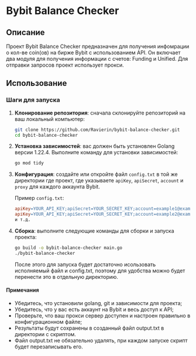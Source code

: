 # Bybit Balance Checker

## Описание

Проект Bybit Balance Checker предназначен для получения инфомрации о кол-ве coin(ов) на бирже Bybit с использованием API. Он включает два модуля для получения информации с счетов: Funding и Unified. Для отправки запросов проект использует прокси.

## Использование

### Шаги для запуска

1. **Клонирование репозитория**: сначала склонируйте репозиторий на ваш локальный компьютер:
   ```bash
   git clone https://github.com/Ravierin/bybit-balance-checker.git
   cd bybit-balance-checker
   ```
2. **Установка зависимостей**:  вас должен быть установлен Golang версии 1.22.4. Выполните команду для установки зависимостей:
   ```bash
   go mod tidy
   ```
3. **Конфигурация**: создайте или откройте файл `config.txt` в той же директории где проект, где указываете `apiKey`, `apiSecret`, `account` и `proxy` для каждого аккаунта Bybit.

   Пример `config.txt`:
   ```makefile
   apiKey=YOUR_API_KEY;apiSecret=YOUR_SECRET_KEY;account=example1@example.com;proxy=IP:PORT:LOGIN:PASSWORD
   apiKey=YOUR_API_KEY;apiSecret=YOUR_SECRET_KEY;account=example2@example.com;proxy=IP:PORT:LOGIN:PASSWORD
   и т.д.
   ```
4. **Сборка**: выполните следующие команды для сборки и запуска проекта:
   ```bash
   go build -o bybit-balance-checker main.go 
   ./bybit-balance-checker
   ```
   После этого для запуска будет достаточно исользовать исполняемый файл и config.txt, поэтому для удобства можно будет перенести это в отдельную директорию.
   
#### Примечания
   - Убедитесь, что установили golang, git и зависимости для проекта;
   - Убедитесь, что у вас есть аккаунт на Bybit и весь доступ к API;
   - Проверьте, что ваш прокси сервер доступен и настроен правильно в конфигурационном файле;
   - Результаты будут сохранены в созданный файл output.txt в директории с скриптом.
   - Файл output.txt не обязательно удалять, при каждом запуске скрипт будет перезаписывать его.

